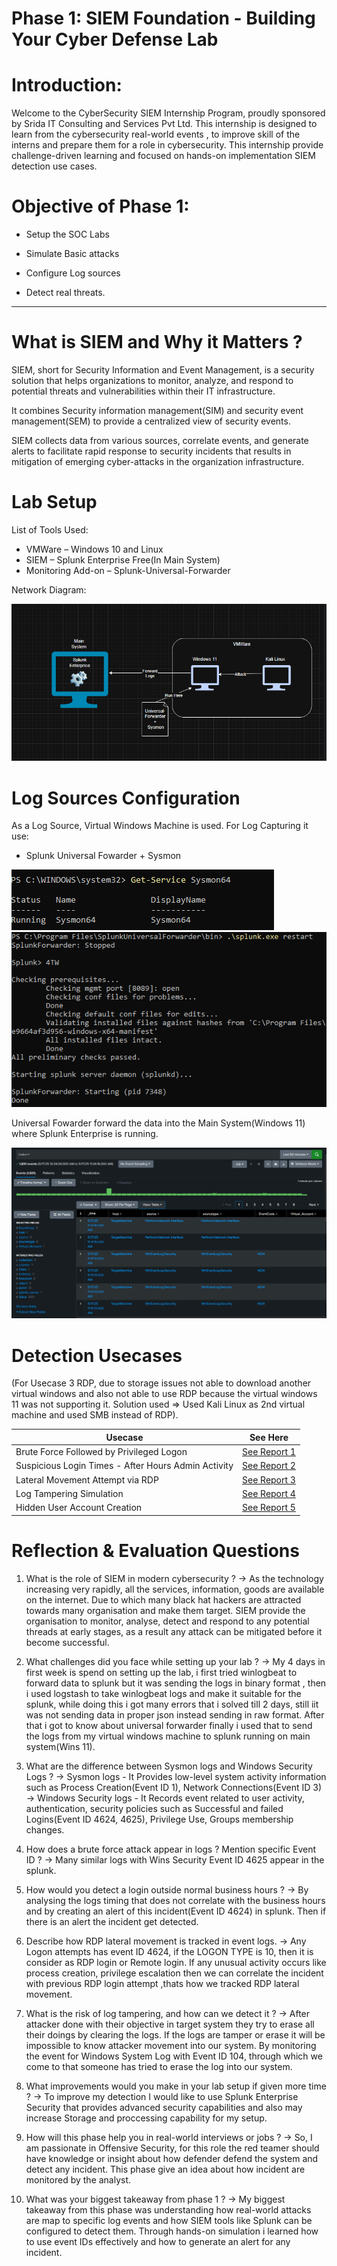 # Phase 1: SIEM Foundation - Building Your Cyber Defense Lab



# Introduction:

Welcome to the CyberSecurity SIEM Internship Program, proudly sponsored by Srida IT Consulting and Services Pvt Ltd.
This internship is designed to learn from the cybersecurity real-world events , to improve skill of the interns and prepare them for a role in cybersecurity.
This internship provide challenge-driven learning  and focused on hands-on implementation SIEM detection use cases.



# Objective of Phase 1:

* Setup the SOC Labs

* Simulate Basic attacks

* Configure Log sources

* Detect real threats.

***********        **************

# What is SIEM and Why it Matters ?


SIEM, short for Security Information and Event Management, is a security solution that helps organizations to monitor, analyze, and respond to potential threats and vulnerabilities within their IT infrastructure.

It combines Security information management(SIM) and security event management(SEM) to provide a centralized view of security events.

SIEM collects data from various sources, correlate events, and generate alerts to facilitate rapid response to security incidents that results in mitigation of emerging cyber-attacks in the organization infrastructure.


# Lab Setup

List of Tools Used:

* VMWare – Windows 10 and Linux  
* SIEM – Splunk Enterprise Free(In Main System)  
* Monitoring Add-on – Splunk-Universal-Forwarder

Network Diagram:

![SetUp](<screenshorts/Screenshot 2025-05-17 113039.png>)

# Log Sources Configuration

As a Log Source, Virtual Windows Machine is used. For Log Capturing it use:

- Splunk Universal Fowarder + Sysmon

![Sysmon](<screenshorts/Screenshot 2025-05-15 125229.png>)
![Forwarder](<screenshorts/Screenshot 2025-05-17 130801-1.png>)


Universal Fowarder forward the data into the Main System(Windows 11) where Splunk Enterprise is running.

![Splunk](<screenshorts/Screenshot 2025-05-17 113437.png>)



# Detection Usecases

(For Usecase 3 RDP, due to storage issues not able to download another virtual windows and also not able to use RDP because the virtual windows 11 was not supporting it. Solution used => Used Kali Linux as 2nd virtual machine and used SMB instead of RDP).

| Usecase                                             | See Here                                                                               |
|-----------------------------------------------------|----------------------------------------------------------------------------------------|
| Brute Force Followed by Privileged Logon            | [See Report 1](<Usecase-1-Brute-Force/reports/REPORT-1-Brute-force-Detection.md>)      |
| Suspicious Login Times - After Hours Admin Activity | [See Report 2](<Usecase-2-After-Hours-LoggedOn/reports/REPORT-2-After_Hours_Logon.md>)                                |
| Lateral Movement Attempt via RDP                    | [See Report 3](<Usecase-3-RDP-lateral_Movement/reports/REPORT-3-RDP-Lateral-Movement.md>)                             |
| Log Tampering Simulation                            | [See Report 4](<Usecase-4-Log-Tampering/reports/REPORT-4-Log-Tampering.md>)                                    |
| Hidden User Account Creation                        | [See Report 5](<Usecase-5-User-Account-Creation/reports/REPORT-5-Hidden-User-Acc-Creation.md>)                         |

# Reflection & Evaluation Questions

1) What is the role of SIEM in modern cybersecurity ?
-> As the technology increasing very rapidly, all the services, information, goods are available on the internet.
Due to which many black hat hackers are attracted towards many organisation and make them target.
SIEM provide the organisation to monitor, analyse, detect and respond to any potential threads at early stages,
as a result any attack can be mitigated before it become successful.


2) What challenges did you face while setting up your lab ?
-> My 4 days in first week is spend on setting up the lab, i first tried winlogbeat to forward data to splunk but it was sending the logs in binary format 
, then i used logstash to take winlogbeat logs and make it suitable for the splunk, while doing this i got many errors that i solved till 2 days, still iit was not sending data in proper json instead sending in raw format. After that i got to know about universal forwarder finally i used that to send the logs from my virtual windows machine to splunk running on main system(Wins 11).


3) What are the difference between Sysmon logs and Windows Security Logs ?
-> Sysmon logs - It Provides low-level system activity information such as Process Creation(Event ID 1), Network Connections(Event ID 3)
-> Windows Security logs - It Records event related to user activity, authentication, security policies such as Successful and failed Logins(Event ID 4624, 4625), Privilege Use, Groups membership changes.


4) How does a brute force attack appear in logs ? Mention specific Event ID ?
-> Many similar logs with Wins Security Event ID 4625 appear in the splunk.


5) How would you detect a login outside normal business hours ?
-> By analysing the logs timing that does not correlate with the business hours and by creating an alert of this incident(Event ID 4624) in splunk. Then if there is an alert the incident get detected.


6) Describe how RDP lateral movement is tracked in event logs.
-> Any Logon attempts has event ID 4624, if the LOGON TYPE is 10, then it is consider as RDP login or Remote login. If any unusual activity occurs like process creation, privilege escalation then we can correlate the incident with previous RDP login attempt ,thats how we tracked RDP lateral movement.


7) What is the risk of log tampering, and how can we detect it ?
-> After attacker done with their objective in target system they try to erase all their doings by clearing the logs. 
If the logs are tamper or erase it will be impossible to know attacker movement into our system.
By monitoring the event for Windows System Log with Event ID 104, through which we come to that someone has tried to erase the log into our system.


8) What improvements would you make in your lab setup if given more time ?
-> To improve my detection I would like to use Splunk Enterprise Security that provides advanced security capabilities and also may increase Storage and proccessing capability for my setup.


9) How will this phase help you in real-world interviews or jobs ?
-> So, I am passionate in Offensive Security, for this role the red teamer should have knowledge or insight about how defender defend the system and detect any incident. This phase give an idea about how incident are monitored by the analyst.

10) What was your biggest takeaway from phase 1 ?
-> My biggest takeaway from this phase was understanding how real-world attacks are map to specific log events and how SIEM tools like Splunk can be configured to detect them. Through hands-on simulation i learned how to use event IDs effectively and how to generate an alert for any incident.